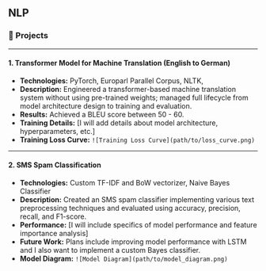 ## NLP

### 🌟 Projects

---
#### 1. Transformer Model for Machine Translation (English to German)
- **Technologies:** PyTorch, Europarl Parallel Corpus, NLTK, 
- **Description:** Engineered a transformer-based machine translation system without using pre-trained weights; managed full lifecycle from model architecture design to training and evaluation.
- **Results:** Achieved a BLEU score between 50 - 60.
- **Training Details:** [I will add details about model architecture, hyperparameters, etc.]
- **Training Loss Curve:** `![Training Loss Curve](path/to/loss_curve.png)`
---
#### 2. SMS Spam Classification
- **Technologies:** Custom TF-IDF and BoW vectorizer, Naive Bayes Classifier
- **Description:** Created an SMS spam classifier implementing various text preprocessing techniques and evaluated using accuracy, precision, recall, and F1-score.
- **Performance:** [I will include specifics of model performance and feature importance analysis]
- **Future Work:** Plans include improving model performance with LSTM and I also want to implement a custom Bayes classifier.
- **Model Diagram:** `![Model Diagram](path/to/model_diagram.png)`
